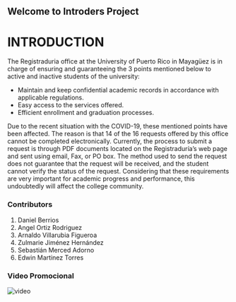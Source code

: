 ## Welcome to Introders Project

# INTRODUCTION

The Registraduria office at the University of Puerto Rico in Mayagüez is in charge of ensuring and guaranteeing the 3 points mentioned below to active and inactive students of the university:
 
* Maintain and keep confidential academic records in accordance with applicable regulations.
* Easy access to the services offered.
* Efficient enrollment and graduation processes.
 
Due to the recent situation with the COVID-19, these mentioned points have been affected. The reason is that 14 of the 16 requests offered by this office cannot be completed electronically. Currently, the process to submit a request is through PDF documents located on the Registraduría’s web page and sent using email, Fax, or PO box. The method used to send the request does not guarantee that the request will be received, and the student cannot verify the status of the request. Considering that these requirements are very important for academic progress and performance, this undoubtedly will affect the college community.
 

### Contributors

1. Daniel Berrios
2. Angel Ortiz Rodriguez
3. Arnaldo Villarubia Figueroa
4. Zulmarie Jiménez Hernández 
5. Sebastián Merced Adorno
6. Edwin Martinez Torres

### Video Promocional
![video](https://imgur.com/a/MpxGXfK)
